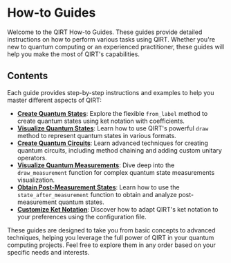 # How-to Guides

Welcome to the QIRT How-to Guides. These guides provide detailed instructions on how to perform various tasks using QIRT. Whether you're new to quantum computing or an experienced practitioner, these guides will help you make the most of QIRT's capabilities.

## Contents

Each guide provides step-by-step instructions and examples to help you master different aspects of QIRT:

- **[Create Quantum States](create_states.md)**: Explore the flexible `from_label` method to create quantum states using ket notation with coefficients.
- **[Visualize Quantum States](visualize_states.md)**: Learn how to use QIRT's powerful `draw` method to represent quantum states in various formats.
- **[Create Quantum Circuits](create_circuits.md)**: Learn advanced techniques for creating quantum circuits, including method chaining and adding custom unitary operators.
- **[Visualize Quantum Measurements](visualize_measurements.md)**: Dive deep into the `draw_measurement` function for complex quantum state measurements visualization.
- **[Obtain Post-Measurement States](post_measurement_states.md)**: Learn how to use the `state_after_measurement` function to obtain and analyze post-measurement quantum states.
- **[Customize Ket Notation](customize_ket_notation.md)**: Discover how to adapt QIRT's ket notation to your preferences using the configuration file.

These guides are designed to take you from basic concepts to advanced techniques, helping you leverage the full power of QIRT in your quantum computing projects. Feel free to explore them in any order based on your specific needs and interests.
